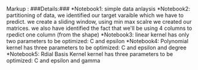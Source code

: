 Markup : ###Details:###
*Notebook1: simple data anlaysis 
*Notebook2: partitioning of data, we identified our target varaible which we have to predict. we create a sliding window, using min max scalre we created our matrices. we also have identified the fact that we'll be using 4 columns to rpedict one column (from the shape)
*Notebook3: linear kernel has only two parameters to be optimized: C and epsilon 
*Notebook4: Polynomial kernel has three parameters to be optimized: C and epsilon and degree
*Notebook5: Rdial Basis Kernel kernel has three parameters to be optimized: C and epsilon and gamma
